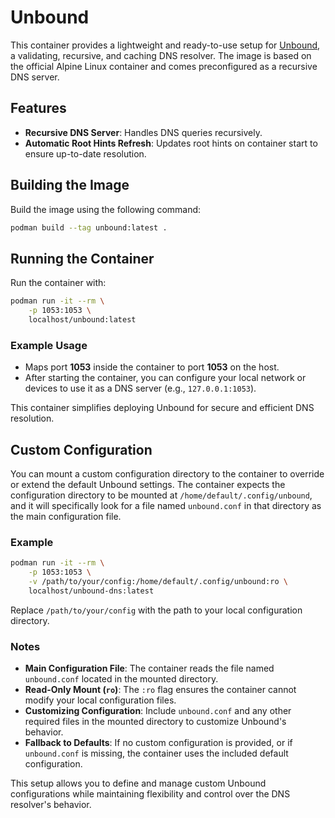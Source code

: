 # Unbound

This container provides a lightweight and ready-to-use setup for [Unbound](https://nlnetlabs.nl/projects/unbound/about/), a validating, recursive, and caching DNS resolver. The image is based on the official Alpine Linux container and comes preconfigured as a recursive DNS server.

## Features
- **Recursive DNS Server**: Handles DNS queries recursively.
- **Automatic Root Hints Refresh**: Updates root hints on container start to ensure up-to-date resolution.

## Building the Image

Build the image using the following command:
```bash
podman build --tag unbound:latest .
```

## Running the Container

Run the container with:
```bash
podman run -it --rm \
    -p 1053:1053 \
    localhost/unbound:latest
```

### Example Usage
- Maps port **1053** inside the container to port **1053** on the host.
- After starting the container, you can configure your local network or devices to use it as a DNS server (e.g., `127.0.0.1:1053`).

This container simplifies deploying Unbound for secure and efficient DNS resolution.

## Custom Configuration

You can mount a custom configuration directory to the container to override or extend the default Unbound settings. The container expects the configuration directory to be mounted at `/home/default/.config/unbound`, and it will specifically look for a file named `unbound.conf` in that directory as the main configuration file.

### Example

```bash
podman run -it --rm \
    -p 1053:1053 \
    -v /path/to/your/config:/home/default/.config/unbound:ro \
    localhost/unbound-dns:latest
```

Replace `/path/to/your/config` with the path to your local configuration directory.

### Notes
- **Main Configuration File**: The container reads the file named `unbound.conf` located in the mounted directory.
- **Read-Only Mount (`ro`)**: The `:ro` flag ensures the container cannot modify your local configuration files.
- **Customizing Configuration**: Include `unbound.conf` and any other required files in the mounted directory to customize Unbound's behavior.
- **Fallback to Defaults**: If no custom configuration is provided, or if `unbound.conf` is missing, the container uses the included default configuration.

This setup allows you to define and manage custom Unbound configurations while maintaining flexibility and control over the DNS resolver's behavior.
